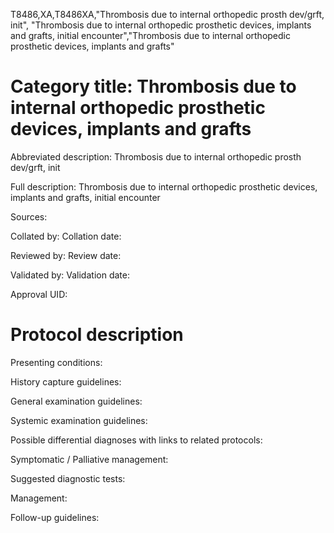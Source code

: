 T8486,XA,T8486XA,"Thrombosis due to internal orthopedic prosth dev/grft, init", "Thrombosis due to internal orthopedic prosthetic devices, implants and grafts, initial encounter","Thrombosis due to internal orthopedic prosthetic devices, implants and grafts"
# Category title: Thrombosis due to internal orthopedic prosthetic devices, implants and grafts

Abbreviated description: Thrombosis due to internal orthopedic prosth dev/grft, init

Full description: Thrombosis due to internal orthopedic prosthetic devices, implants and grafts, initial encounter

Sources:

Collated by:
Collation date:

Reviewed by:
Review date:

Validated by:
Validation date:

Approval UID:

# Protocol description

Presenting conditions:

History capture guidelines:

General examination guidelines:

Systemic examination guidelines:

Possible differential diagnoses with links to related protocols:

Symptomatic / Palliative management:

Suggested diagnostic tests:

Management:

Follow-up guidelines:
